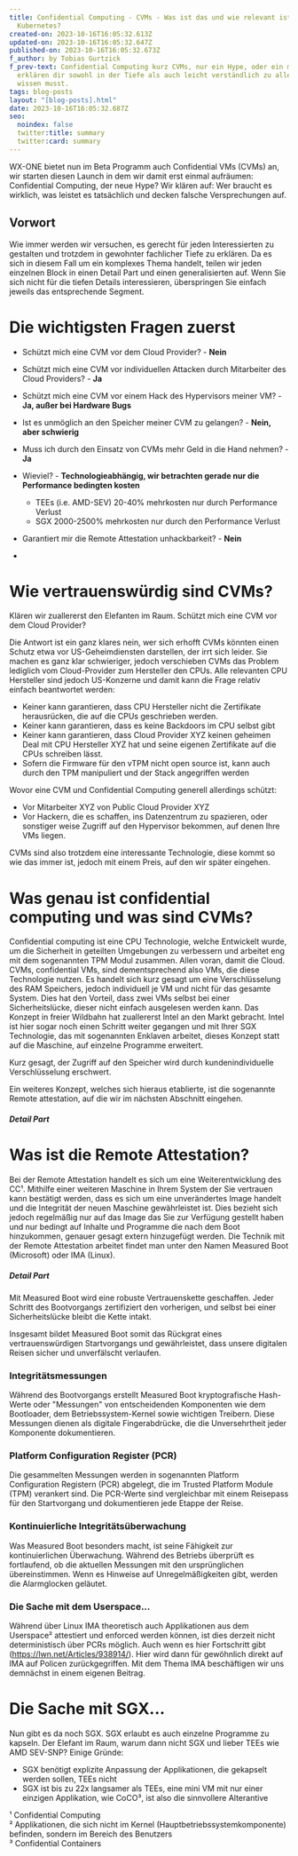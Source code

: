 ```yaml
---
title: Confidential Computing - CVMs - Was ist das und wie relevant ist es für
  Kubernetes?
created-on: 2023-10-16T16:05:32.613Z
updated-on: 2023-10-16T16:05:32.647Z
published-on: 2023-10-16T16:05:32.673Z
f_author: by Tobias Gurtzick
f_prev-text: Confidential Computing kurz CVMs, nur ein Hype, oder ein muss? Wir
  erklären dir sowohl in der Tiefe als auch leicht verständlich zu allem, was du
  wissen musst.
tags: blog-posts
layout: "[blog-posts].html"
date: 2023-10-16T16:05:32.687Z
seo:
  noindex: false
  twitter:title: summary
  twitter:card: summary
---
```

WX-ONE bietet nun im Beta Programm auch Confidential VMs (CVMs) an, wir starten diesen Launch in dem wir damit erst einmal aufräumen: Confidential Computing, der neue Hype? Wir klären auf: Wer braucht es wirklich, was leistet es tatsächlich und decken falsche Versprechungen auf.

## Vorwort

Wie immer werden wir versuchen, es gerecht für jeden Interessierten zu gestalten und trotzdem in gewohnter fachlicher Tiefe zu erklären. Da es sich in diesem Fall um ein komplexes Thema handelt, teilen wir jeden einzelnen Block in einen Detail Part und einen generalisierten auf. Wenn Sie sich nicht für die tiefen Details interessieren, überspringen Sie einfach jeweils das entsprechende Segment.

# Die wichtigsten Fragen zuerst

* Schützt mich eine CVM vor dem Cloud Provider? - **Nein**
* Schützt mich eine CVM vor individuellen Attacken durch Mitarbeiter des Cloud Providers? - **Ja**
* Schützt mich eine CVM vor einem Hack des Hypervisors meiner VM? - **Ja, außer bei Hardware Bugs**
* Ist es unmöglich an den Speicher meiner CVM zu gelangen? - **Nein, aber schwierig**
* Muss ich durch den Einsatz von CVMs mehr Geld in die Hand nehmen? - **Ja**
* Wieviel? - **Technologieabhängig, wir betrachten gerade nur die Performance bedingten kosten**

  * TEEs (i.e. AMD-SEV) 20-40% mehrkosten nur durch Performance Verlust
  * SGX 2000-2500% mehrkosten nur durch den Performance Verlust
* Garantiert mir die Remote Attestation unhackbarkeit? - **Nein**
*

# Wie vertrauenswürdig sind CVMs?

Klären wir zuallererst den Elefanten im Raum. Schützt mich eine CVM vor dem Cloud Provider?

Die Antwort ist ein ganz klares nein, wer sich erhofft CVMs könnten einen Schutz etwa vor US-Geheimdiensten darstellen, der irrt sich leider. Sie machen es ganz klar schwieriger, jedoch verschieben CVMs das Problem lediglich vom Cloud-Provider zum Hersteller den CPUs. Alle relevanten CPU Hersteller sind jedoch US-Konzerne und damit kann die Frage relativ einfach beantwortet werden:

* Keiner kann garantieren, dass CPU Hersteller nicht die Zertifikate herausrücken, die auf die CPUs geschrieben werden.
* Keiner kann garantieren, dass es keine Backdoors im CPU selbst gibt
* Keiner kann garantieren, dass Cloud Provider XYZ keinen geheimen Deal mit CPU Hersteller XYZ hat und seine eigenen Zertifikate auf die CPUs schreiben lässt.
* Sofern die Firmware für den vTPM nicht open source ist, kann auch durch den TPM manipuliert und der Stack angegriffen werden

Wovor eine CVM und Confidential Computing generell allerdings schützt:

* Vor Mitarbeiter XYZ von Public Cloud Provider XYZ
* Vor Hackern, die es schaffen, ins Datenzentrum zu spazieren, oder sonstiger weise Zugriff auf den Hypervisor bekommen, auf denen Ihre VMs liegen.

CVMs sind also trotzdem eine interessante Technologie, diese kommt so wie das immer ist, jedoch mit einem Preis, auf den wir später eingehen.

# Was genau ist confidential computing und was sind CVMs?

Confidential computing  ist eine CPU Technologie, welche Entwickelt wurde, um die Sicherheit in geteilten Umgebungen zu verbessern und arbeitet eng mit dem sogenannten TPM Modul zusammen. Allen voran, damit die Cloud. CVMs, confidential VMs, sind dementsprechend also VMs, die diese Technologie nutzen. Es handelt sich kurz gesagt um eine Verschlüsselung des RAM Speichers, jedoch individuell je VM und nicht für das gesamte System. Dies hat den Vorteil, dass zwei VMs selbst bei einer Sicherheitslücke, dieser nicht einfach ausgelesen werden kann. Das Konzept in freier Wildbahn hat zuallererst Intel an den Markt gebracht. Intel ist hier sogar noch einen Schritt weiter gegangen und mit Ihrer SGX Technologie, das mit sogenannten Enklaven arbeitet, dieses Konzept statt auf die Maschine, auf einzelne Programme erweitert.

Kurz gesagt, der Zugriff auf den Speicher wird durch kundenindividuelle Verschlüsselung erschwert. 

Ein weiteres Konzept, welches sich hieraus etablierte, ist die sogenannte Remote attestation, auf die wir im nächsten Abschnitt eingehen.

##### Detail Part

# Was ist die Remote Attestation?

Bei der Remote Attestation handelt es sich um eine Weiterentwicklung des CC¹. Mithilfe einer weiteren Maschine in Ihrem System der Sie vertrauen kann bestätigt werden, dass es sich um eine unverändertes Image handelt und die Integrität der neuen Maschine gewährleistet ist. Dies bezieht sich jedoch regelmäßig nur auf das Image das Sie zur Verfügung gestellt haben und nur bedingt auf Inhalte und Programme die nach dem Boot hinzukommen, genauer gesagt extern hinzugefügt werden. Die Technik mit der Remote Attestation arbeitet findet man unter den Namen Measured Boot (Microsoft) oder IMA (Linux).

##### Detail Part

Mit Measured Boot wird eine robuste Vertrauenskette geschaffen. Jeder Schritt des Bootvorgangs zertifiziert den vorherigen, und selbst bei einer Sicherheitslücke bleibt die Kette intakt.

Insgesamt bildet Measured Boot somit das Rückgrat eines vertrauenswürdigen Startvorgangs und gewährleistet, dass unsere digitalen Reisen sicher und unverfälscht verlaufen.

### Integritätsmessungen

Während des Bootvorgangs erstellt Measured Boot kryptografische Hash-Werte oder "Messungen" von entscheidenden Komponenten wie dem Bootloader, dem Betriebssystem-Kernel sowie wichtigen Treibern. Diese Messungen dienen als digitale Fingerabdrücke, die die Unversehrtheit jeder Komponente dokumentieren.

### Platform Configuration Register (PCR)

Die gesammelten Messungen werden in sogenannten Platform Configuration Registern (PCR) abgelegt, die im Trusted Platform Module (TPM) verankert sind. Die PCR-Werte sind vergleichbar mit einem Reisepass für den Startvorgang und dokumentieren jede Etappe der Reise.

### Kontinuierliche Integritätsüberwachung

Was Measured Boot besonders macht, ist seine Fähigkeit zur kontinuierlichen Überwachung. Während des Betriebs überprüft es fortlaufend, ob die aktuellen Messungen mit den ursprünglichen übereinstimmen. Wenn es Hinweise auf Unregelmäßigkeiten gibt, werden die Alarmglocken geläutet.

### Die Sache mit dem Userspace...

Während über Linux IMA theoretisch auch Applikationen aus dem Userspace² attestiert und enforced werden können, ist dies derzeit nicht deterministisch über PCRs möglich. Auch wenn es hier Fortschritt gibt (https://lwn.net/Articles/938914/). Hier wird dann für gewöhnlich direkt auf IMA auf Policen zurückgegriffen. Mit dem Thema IMA beschäftigen wir uns demnächst in einem eigenen Beitrag.

# Die Sache mit SGX...

Nun gibt es da noch SGX. SGX erlaubt es auch einzelne Programme zu kapseln. Der Elefant im Raum, warum dann nicht SGX und lieber TEEs wie AMD SEV-SNP? Einige Gründe:

* SGX benötigt explizite Anpassung der Applikationen, die gekapselt werden sollen, TEEs nicht
* SGX ist bis zu 22x langsamer als TEEs, eine mini VM mit nur einer einzigen Applikation, wie CoCO³, ist also die sinnvollere Alterantive

¹ Confidential Computing\
² Applikationen, die sich nicht im Kernel (Hauptbetriebssystemkomponente) befinden, sondern im Bereich des Benutzers\
³ Confidential Containers